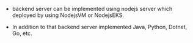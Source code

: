 * backend server can be implemented using nodejs server which deployed by using NodejsVM or NodejsEKS.

* In addition to that backend server implemented Java, Python, Dotnet, Go, etc.

